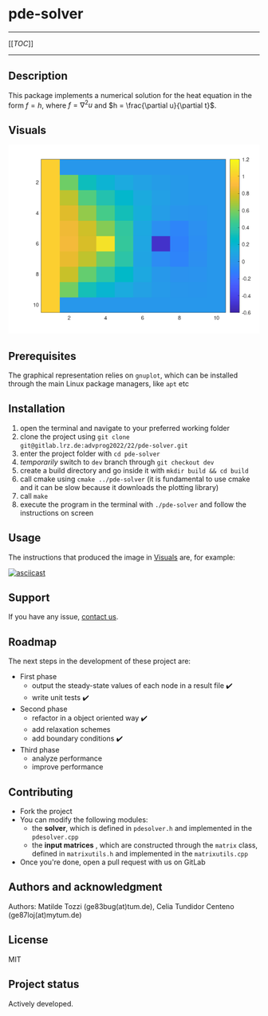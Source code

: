 # pde-solver

----

[[_TOC_]]

----

## Description
This package implements a numerical solution for the heat equation in the form $`f = h`$, where $`f = \nabla^2u`$ and $`h = \frac{\partial u}{\partial t}`$.  

## Visuals
![10x10 matrix, left heated border, one heat source and one sink, equispaced](./READMEimage.png "10x10 matrix, left heated border, one heat source and one sink, equispaced")

## Prerequisites
The graphical representation relies on `gnuplot`, which can be installed through the main Linux package managers, like `apt` etc

## Installation
1. open the terminal and navigate to your preferred working folder
2. clone the project using `git clone git@gitlab.lrz.de:advprog2022/22/pde-solver.git`
2. enter the project folder with `cd pde-solver`
2. *temporarily* switch to `dev` branch through `git checkout dev`
3. create a build directory and go inside it with `mkdir build && cd build`
4. call cmake using `cmake ../pde-solver` (it is fundamental to use cmake and it can be slow because it downloads the plotting library)
5. call `make`
6. execute the program in the terminal with `./pde-solver` and follow the instructions on screen

## Usage
The instructions that produced the image in [Visuals](#visuals) are, for example:

[![asciicast](https://asciinema.org/a/VAzVuzcxOMZWgGsPBOsqIRy9U.svg)](https://asciinema.org/a/VAzVuzcxOMZWgGsPBOsqIRy9U)

## Support
If you have any issue, [contact us](mailto:ge83bug(at)tum.de).

## Roadmap
The next steps in the development of these project are:
- First phase
	- output the steady-state values of each node in a result file :heavy_check_mark:
	- write unit tests :heavy_check_mark:
- Second phase 
	- refactor in a object oriented way :heavy_check_mark:
	- add relaxation schemes 
	- add boundary conditions :heavy_check_mark:
- Third phase
	- analyze performance
	- improve performance

## Contributing
- Fork the project
- You can modify the following modules:
  - the **solver**, which is defined in `pdesolver.h` and implemented in the `pdesolver.cpp`
  - the **input matrices** , which are constructed through the `matrix` class, defined in `matrixutils.h` and implemented in the `matrixutils.cpp` 
- Once you're done, open a pull request with us on GitLab

## Authors and acknowledgment
Authors: Matilde Tozzi (ge83bug(at)tum.de), Celia Tundidor Centeno (ge87loj(at)mytum.de)

## License
MIT

## Project status
Actively developed.
